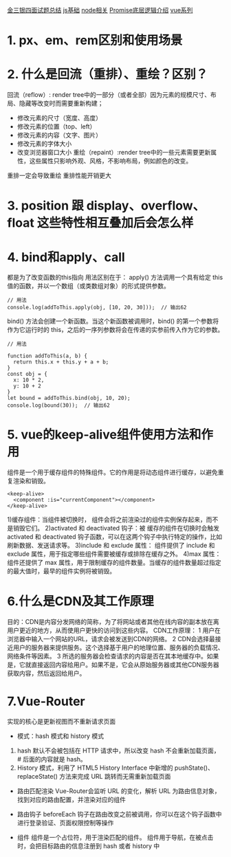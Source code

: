 [金三银四面试题总结](https://juejin.cn/post/7202639428132274234#heading-125)
[js基础](www.javascript.info)
[node相关](https://github.com/samerbuna/efficient-node)
[Promise底层逻辑介绍](https://mattgreer.dev/articles/promises-in-wicked-detail/)
[vue系列](https://vue3js.cn/interview/vue/diff.html)

# 1. px、em、rem区别和使用场景
# 2. 什么是回流（重排）、重绘？区别？
回流（reflow）: render tree中的一部分（或者全部）因为元素的规模尺寸、布局、隐藏等改变时而需要重新构建；
- 修改元素的尺寸（宽度、高度）
- 修改元素的位置（top、left）
- 修改元素的内容（文字、图片）
- 修改元素的字体大小
- 改变浏览器窗口大小
重绘（repaint）:render tree中的一些元素需要更新属性，这些属性只影响外观、风格，不影响布局，例如颜色的改变。

重排一定会导致重绘
重排性能开销更大
# 3. position 跟 display、overflow、float 这些特性相互叠加后会怎么样
# 4. bind和apply、call
都是为了改变函数的this指向
用法区别在于：
apply() 方法调用一个具有给定 this 值的函数，并以一个数组（或类数组对象）的形式提供参数。

```
// 用法
console.log(addToThis.apply(obj, [10, 20, 30]));  // 输出62
```
bind() 方法会创建一个新函数。当这个新函数被调用时，bind() 的第一个参数将作为它运行时的 this，之后的一序列参数将会在传递的实参前传入作为它的参数。

```
// 用法

function addToThis(a, b) {
  return this.x + this.y + a + b;
}
const obj = {
  x: 10 * 2,
  y: 10 + 2
}
let bound = addToThis.bind(obj, 10, 20);
console.log(bound(30));  // 输出62

```

# 5. vue的keep-alive组件使用方法和作用
<keep-alive> 组件是一个用于缓存组件的特殊组件。它的作用是将动态组件进行缓存，以避免重复渲染和销毁。
```
<keep-alive>
  <component :is="currentComponent"></component>
</keep-alive>
```
1)缓存组件：当组件被切换时，<keep-alive> 组件会将之前渲染过的组件实例保存起来，而不是销毁它们。
2)activated 和 deactivated 钩子：被 <keep-alive> 缓存的组件在切换时会触发 activated 和 deactivated 钩子函数，可以在这两个钩子中执行特定的操作，比如刷新数据、发送请求等。
3)include 和 exclude 属性：<keep-alive> 组件提供了 include 和 exclude 属性，用于指定哪些组件需要被缓存或排除在缓存之外。
4)max 属性：<keep-alive> 组件还提供了 max 属性，用于限制缓存的组件数量。当缓存的组件数量超过指定的最大值时，最早的组件实例将被销毁。

# 6.什么是CDN及其工作原理

目的：CDN是内容分发网络的简称，为了将网站或者其他在线内容的副本放在离用户更近的地方，从而使用户更快的访问到这些内容。
CDN工作原理：
1 用户在浏览器中输入一个网站的URL，请求会被发送到CDN的网络。
2 CDN会选择最接近用户的服务器来提供服务。这个选择基于用户的地理位置、服务器的负载情况、网络条件等因素。
3 所选的服务器会检查请求的内容是否在其本地缓存中。如果是，它就直接返回内容给用户。如果不是，它会从原始服务器或其他CDN服务器获取内容，然后返回给用户。

# 7.Vue-Router
实现的核心是更新视图而不重新请求页面

- 模式：hash 模式和 history 模式
1. hash 默认不会被包括在 HTTP 请求中，所以改变 hash 不会重新加载页面， # 后面的内容就是 hash。
2. History 模式，利用了 HTML5 History Interface 中新增的 pushState()、replaceState() 方法来完成 URL 跳转而无需重新加载页面

- 路由匹配渲染
Vue-Router会监听 URL 的变化，解析 URL 为路由信息对象，找到对应的路由配置，并渲染对应的组件

- 路由钩子
beforeEach 钩子在路由改变之前被调用，你可以在这个钩子函数中进行登录验证、页面权限控制等操作

- 组件
<router-view> 组件是一个占位符，用于渲染匹配的组件。
<router-link> 组件用于导航，在被点击时，会把目标路由的信息注册到 hash 或者 history 中
